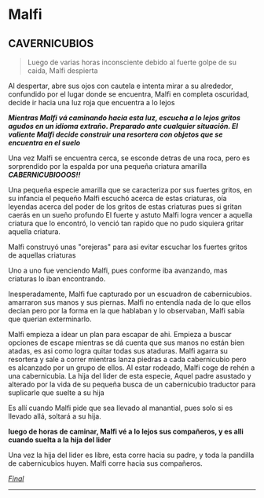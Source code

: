# Malfi
## CAVERNICUBIOS
>Luego de varias horas inconsciente debido al fuerte golpe de su caida, Malfi despierta

Al despertar, abre sus ojos con cautela e intenta mirar a su alrededor, confundido por el lugar donde se encuentra, Malfi en completa oscuridad, decide ir hacia una luz roja que encuentra a lo lejos

**_Mientras Malfi vá caminando hacia esta luz, escucha a lo lejos gritos agudos en un idioma extraño. Preparado ante cualquier situación. El valiente Malfi decide construir una resortera con objetos que se encuentra en el suelo_** 

Una vez Malfi se encuentra cerca, se esconde detras de una roca, pero es sorprendido por la espalda por una pequeña criatura amarilla
**_CABERNICUBIOOOS!!_**

Una pequeña especie amarilla que se caracteriza por sus fuertes gritos, en su infancia el pequeño Malfi escuchó acerca de estas criaturas, oía leyendas acerca del poder de los gritos de estas criaturas pues si gritan caerás en un sueño profundo
El fuerte y astuto Malfi logra vencer a aquella criatura que lo encontró, lo venció tan rapido que no pudo siquiera gritar aquella criatura.

Malfi construyó unas "orejeras" para asi evitar escuchar los fuertes gritos de aquellas criaturas

Uno a uno fue venciendo Malfi, pues conforme iba avanzando, mas criaturas lo iban encontrando.

Inesperadamente, Malfi fue capturado por un escuadron de cabernicubios. amarraron sus manos y sus piernas. Malfi no entendía nada de lo que ellos decian pero por la forma en la que hablaban y lo observaban, Malfi sabía que querian exterminarlo.

Malfi empieza a idear un plan para escapar de ahi. Empieza a buscar opciones de escape mientras se dá cuenta que sus manos no están bien atadas, es asi como logra quitar todas sus ataduras.
Malfi agarra su resortera y sale a correr mientras lanza piedras a cada cabernicubio pero es alcanzado por un grupo de ellos. Al estar rodeado, Malfi coge de rehén a una cabernicubia.
La hija del lider de esta especie, Aquel padre asustado y alterado por la vida de su pequeña busca de un cabernicubio traductor para suplicarle que suelte a su hija

Es allí cuando Malfi pide que sea llevado al manantial, pues solo si es llevado allá, soltará a su hija.

**__luego de horas de caminar, Malfi vé a lo lejos sus compañeros, y es alli cuando suelta a la hija del lider__**

Una vez la hija del lider es libre, esta corre hacia su padre, y toda la pandilla de cabernicubios huyen. Malfi corre hacia sus compañeros.

[*Final*](Final.md)


---
#


